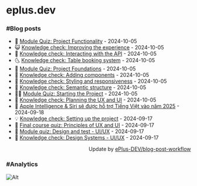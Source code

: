 # eplus.dev

### #Blog posts

<!-- BLOG-POST-LIST:START -->
 - 🧰 [Module Quiz: Project Functionality](https://eplus.dev/module-quiz-project-functionality) - 2024-10-05
 - 😺 [Knowledge check: Improving the experience](https://eplus.dev/knowledge-check-improving-the-experience) - 2024-10-05
 - 🗽 [Knowledge check: Interacting with the API](https://eplus.dev/knowledge-check-interacting-with-the-api) - 2024-10-05
 - 🌜 [Knowledge check: Table booking system](https://eplus.dev/knowledge-check-table-booking-system) - 2024-10-05
 - 📝 [Module Quiz: Project Foundations](https://eplus.dev/module-quiz-project-foundations) - 2024-10-05
 - 🚀 [Knowledge check: Adding components](https://eplus.dev/knowledge-check-adding-components) - 2024-10-05
 - 💼 [Knowledge check: Styling and responsiveness](https://eplus.dev/knowledge-check-styling-and-responsiveness) - 2024-10-05
 - 🦣 [Knowledge check: Semantic structure](https://eplus.dev/knowledge-check-semantic-structure) - 2024-10-05
 - 👨‍🏫 [Module Quiz: Starting the Project](https://eplus.dev/module-quiz-starting-the-project) - 2024-10-05
 - 🔭 [Knowledge check: Planning the UX and UI](https://eplus.dev/knowledge-check-planning-the-ux-and-ui) - 2024-10-05
 - 🤡 [Apple Intelligence &amp; Siri sẽ được hỗ trợ Tiếng Việt vào năm 2025](https://eplus.dev/apple-intelligence-siri-se-duoc-ho-tro-tieng-viet-vao-nam-2025) - 2024-09-18
 - 💡 [Knowledge check: Setting up the project](https://eplus.dev/knowledge-check-setting-up-the-project) - 2024-09-17
 - 🦣 [Final course quiz: Principles of UX and UI](https://eplus.dev/final-course-quiz-principles-of-ux-and-ui) - 2024-09-17
 - 💪 [Module quiz: Design and test - UI/UX](https://eplus.dev/module-quiz-design-and-test-uiux-1) - 2024-09-17
 - 🤡 [Knowledge check: Design Systems - UI/UX](https://eplus.dev/knowledge-check-design-systems-uiux) - 2024-09-17<!-- BLOG-POST-LIST:END -->

<div align="right">
  Update by <a target="_blank"
    href="https://github.com/ePlus-DEV/blog-post-workflow">ePlus-DEV/blog-post-workflow</a>
</div>

### #Analytics
![Alt](https://repobeats.axiom.co/api/embed/9990f7cddfbad8d834990b10ccad05f81ac1096f.svg "Repobeats analytics image")
